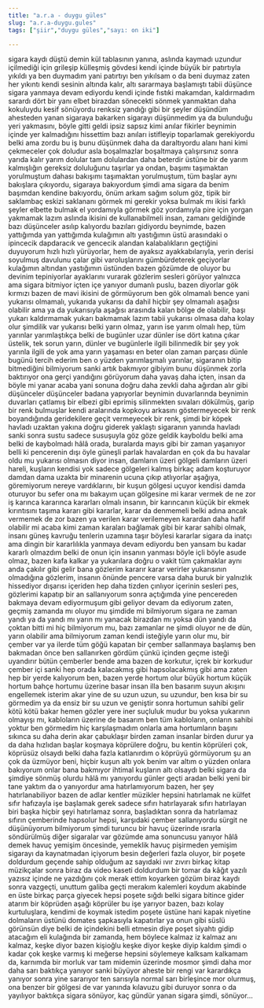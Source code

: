 ```yaml
---
title: "a.r.a - duygu güles"
slug: "a.r.a-duygu.gules"
tags: ["şiir","duygu güles","sayı: on iki"]

---
```

sigara kaydı düştü demin kül tablasının yanına, aslında kaymadı uzundur
içilmediği için grileşip külleşmiş gövdesi kendi içinde büyük bir
patırtıyla yıkıldı ya ben duymadım yani patırtıyı ben yıkılsam o da beni
duymaz zaten her yıkıntı kendi sesinin altında kalır, altı sararmaya
başlamıştı tabii düşünce sigara yanmaya devam ediyordu kendi içinde
fıstıki makamdan, kaldırmadım sarardı dört bir yanı elbet birazdan
sönecekti sönmek yanmaktan daha kokuluydu kesif sönüyordu renksiz
yandığı gibi bir şeyler düşündüm ahesteden yanan sigaraya bakarken
sigarayı düşünmedim ya da bulunduğu yeri yakmasını, böyle gitti geldi
ipsiz sapsız kimi anılar fikirler beynimin içinde yer kalmadığını
hissettim bazı anıları istifleyip toparlamak gerekiyordu belki ama zordu
bu iş bunu düşünmek daha da daraltıyordu alanı hani kimi çekmeceler çok
doludur asla boşalmazlar boşaltmaya çalışırsınız sonra yarıda kalır
yarım dolular tam dolulardan daha beterdir üstüne bir de yarım
kalmışlığın gereksiz doluluğunu taşırlar ya ondan, başımı taşımaktan
yorulmuştum dahası bakışımı taşımaktan yorulmuştum, tüm başlar aynı
bakışlara çıkıyordu, sigaraya bakıyordum şimdi ama sigara da benim
başımdan kendine bakıyordu, önüm arkam sağım solum göz, tipik bir
saklambaç eskizi saklananı görmek mi gerekir yoksa bulmak mı ikisi
farklı şeyler elbette bulmak el yordamıyla görmek göz yordamıyla pire
için yorgan yakmamak lazım aslında ikisini de kullanabilmeli insan,
zamanı geldiğinde bazı düşünceler asılıp kalıyordu bazıları gidiyordu
beynimde, bazen yattığımda yan yattığımda kulağımın altı yastığımın üstü
arasındaki o ipincecik dapdaracık ve gencecik alandan kalabalıkların
geçtiğini duyuyorum hızlı hızlı yürüyorlar, hem de ayaksız
ayakkabılarıyla, yerin derisi soyulmuş davulunu çalar gibi varoluşlarını
gümbürdeterek geçiyorlar kulağımın altından yastığımın üstünden bazen
gözümde de oluyor bu devinim tepiniyorlar ayaklarını vurarak gözlerim
sesleri görüyor yalnızca ama sigara bitmiyor içten içe yanıyor dumanlı
puslu, bazen diyorlar gök kırmızı bazen de mavi ikisini de görmüyorum
ben gök olmamalı bence yani yukarısı olmamalı, yukarıda yukarısı da
dahil hiçbir şey olmamalı aşağısı olabilir ama ya da yukarısıyla aşağısı
arasında kalan bölge de olabilir, başı yukarı kaldırmamak yukarı
bakmamak lazım tabii yukarısı olmasa daha kolay olur şimdilik var
yukarısı belki yarın olmaz, yarın ise yarım olmalı hep, tüm yarınlar
yarımlaştıkça belki de bugünler uzar dünler ise dört katına çıkar
üstelik, tek sorun yarın, dünler ve bugünlerle ilgili bilinmedik bir şey
yok yarınla ilgili de yok ama yarın yaşaması en beter olan zaman parçası
dünle bugünü tercih ederim ben o yüzden yarımlaşmalı yarınlar, sigaranın
bitip bitmediğini bilmiyorum sanki artık bakmıyor gibiyim bunu düşünmek
zorla baktırıyor ona gerçi yandığını görüyorum daha yavaş daha içten,
insan da böyle mi yanar acaba yani sonuna doğru daha zevkli daha ağırdan
alır gibi düşünceler düşünceler badana yapıyorlar beynimin duvarlarında
beynimin duvarları çatlamış bir elbezi gibi eprimiş silinmekten sıvaları
dökülmüş, garip bir renk bulmuşlar kendi aralarında kopkoyu arkasını
göstermeyecek bir renk boyandığında geridekilere geçit vermeyecek bir
renk, şimdi bir köpek havladı uzaktan yakına doğru giderek yaklaştı
sigaranın yanında havladı sanki sonra sustu sadece susuşuyla göz göze
geldik kayboldu belki ama belki de kaybolmadı hâlâ orada, buralarda
mayıs gibi bir zaman yaşanıyor belli ki pencerenin dışı öyle güneşli
parlak havalardan en çok da bu havalar oldu mu yukarısı olmasın diyor
insan, damların üzeri gölgeli damların üzeri hareli, kuşların kendisi
yok sadece gölgeleri kalmış birkaç adam koşturuyor damdan dama uzakta
bir minarenin ucuna çıkıp atlıyorlar aşağıya, göremiyorum nereye
vardıklarını, bir kuşun gölgesi uçuyor kendisi damda oturuyor bu sefer
ona mı bakayım uçan gölgesine mi karar vermek de ne zor iş karınca
kararınca kararları olmalı insanın, bir karıncanın küçük bir ekmek
kırıntısını taşıma kararı gibi kararlar, karar da denmemeli belki adına
ancak vermemek de zor bazen ya verilen karar verilemeyen karardan daha
hafif olabilir mi acaba kimi zaman karaları bağlamak gibi bir karar
sahibi olmak, insanı güneş kavruğu tenlerin uzamına taşır böylesi
kararlar sigara da inatçı ama dingin bir kararlılıkla yanmaya devam
ediyordu ben yansam bu kadar kararlı olmazdım belki de onun için insanın
yanması böyle içli böyle asude olmaz, bazen kafa kalkar ya yukarılara
doğru o vakit tüm çakmaklar aynı anda çakılır gibi gelir bana gözlerim
kararır karar verirler yukarısının olmadığına gözlerim, insanın önünde
pencere varsa daha buruk bir yalnızlık hissediyor dışarısı içeriden hep
daha tizden çınlıyor içerinin sesleri pes, gözlerimi kapatıp bir an
sallanıyorum sonra açtığımda yine pencereden bakmaya devam ediyormuşum
gibi geliyor devam da ediyorum zaten, geçmiş zamanda mı oluyor mu
şimdide mi bilmiyorum sigara ne zaman yandı ya da yandı mı yarın mı
yanacak birazdan mı yoksa dün yandı da çoktan bitti mi hiç bilmiyorum
mu, bazı zamanlar ne şimdi oluyor ne de dün, yarın olabilir ama
bilmiyorum zaman kendi isteğiyle yarın olur mu, bir çember var ya ilerde
tüm göğü kapatan bir çember sallanmaya başlamış ben bakmadan önce ben
sallanırken gördüm çünkü içinden geçme isteği uyandırır bütün çemberler
bende ama bazen de korkutur, içrek bir korkudur çember içi sanki hep
orada kalacakmış gibi hapsolacakmış gibi ama zaten hep bir yerde
kalıyorum ben, bazen yerde hortum olur büyük hortum küçük hortum bahçe
hortumu üzerine basar insan illa ben basarım suyun akışını engellemek
isterim akar yine de su uzun uzun, su uzundur, ben kısa bir su görmedim
ya da ensiz bir su uzun ve geniştir sonra hortumun sahibi gelir kötü
kötü bakar hemen gözler yere iner suçluluk mudur bu yoksa yukarının
olmayışı mı, kabloların üzerine de basarım ben tüm kabloların, onların
sahibi yoktur ben görmedim hiç karşılaşmadım onlarla ama hortumların
başını sıkınca su daha derin akar çabuklaşır birden zaman insanlar
birden durur ya da daha hızlıdan başlar koşmaya köprülere doğru, bu
kentin köprüleri çok, köprüsüz olsaydı belki daha fazla katlanırdım o
köprüyü görmüyorum şu an çok da üzmüyor beni, hiçbir kuşun altı yok
benim var altım o yüzden onlara bakıyorum onlar bana bakmıyor ihtimal
kuşların altı olsaydı belki sigara da şimdiye sönmüş olurdu hâlâ mı
yanıyordu günler geçti aradan belki yeni bir tane yaktım da o yanıyordur
ama hatırlamıyorum bazen, her şey hatırlanabiliyor bazen de adlar
kentler müzikler hepsini hatırlamak ne külfet sıfır hafızayla işe
başlamak gerek sadece sıfırı hatırlayarak sıfırı hatırlayan biri başka
hiçbir şeyi hatırlamaz sonra, başladıktan sonra da hatırlamaz sıfırın
çemberinde hapsolur hepsi, karşıdaki çember sallanıyordu sürgit ne
düşünüyorum bilmiyorum şimdi turuncu bir havuç üzerinde ısrarla
söndürülmüş diğer sigaralar var gözümde ama sonuncusu yanıyor hâlâ demek
havuç yemişim öncesinde, yemeklik havuç pişirmeden yemişim sigarayı da
kaynatmadan içiyorum besin değerleri fazla oluyor, bir poşete doldurdum
geçende sahip olduğum az sayıdaki ıvır zıvırı birkaç kitap müzikçalar
sonra biraz da video kaseti doldurdum bir tomar da kâğıt yazılı yazısız
içinde ne yazdığını çok merak ettim koyarken gözüm biraz kaydı sonra
vazgeçti, unuttum galiba geçti merakım kalemleri koydum akabinde en üste
birkaç parça giyecek hepsi poşete sığdı belki sigara bitince gider
atarım bir köprüden aşağı köprüler bu işe yarıyor bazen, bazı kolay
kurtuluşlara, kendimi de koymak istedim poşete üstüne hani kapak
niyetine dolmaların üstünü domates şapkasıyla kapatırlar ya onun gibi
süslü görünsün diye belki de içindekini belli etmesin diye poşet siyahtı
gidip atacağım eli kulağında bir zamanda, hem böylece kalmaz iz kalmaz
anı kalmaz, keşke diyor bazen kişioğlu keşke diyor keşke diyip kaldım
şimdi o kadar çok keşke varmış ki meğerse hepsini söylemeye kalksam
kalkamam da, karnımda bir morluk var tam midemin üzerinde mosmor şimdi
daha mor daha sarı baktıkça yanıyor sanki büyüyor aheste bir rengi var
karardıkça yanıyor sonra yine sararıyor ten sarısıyla normal sarı
birleşince mor olurmuş, ona benzer bir gölgesi de var yanında kılavuzu
gibi duruyor sonra o da yayılıyor baktıkça sigara sönüyor, kaç gündür
yanan sigara şimdi, sönüyor...
